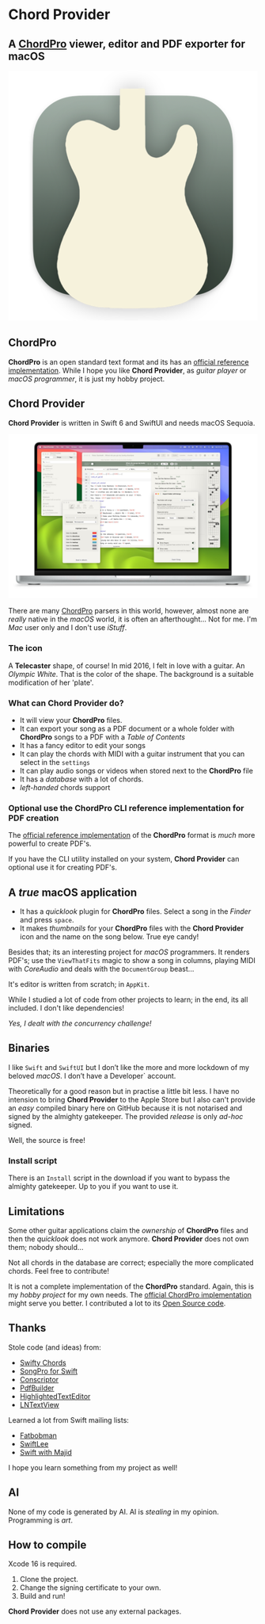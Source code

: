 # Chord Provider

## A [ChordPro](https://www.chordpro.org) viewer, editor and PDF exporter for macOS

![Icon](https://github.com/Desbeers/Chord-Provider/raw/main/Images/icon.png)

## ChordPro

**ChordPro** is an open standard text format and its has an [official reference implementation](https://www.chordpro.org/chordpro/chordpro-directives/). While I hope you like **Chord Provider**, as *guitar player* or *macOS programmer*, it is just my hobby project.

## Chord Provider

**Chord Provider** is written in Swift 6 and SwiftUI and needs macOS Sequoia.

![Chord Provider](https://github.com/Desbeers/Chord-Provider/raw/main/Images/screenshot-macOS.jpg)

There are many [ChordPro](https://www.chordpro.org) parsers in this world, however, almost none are *really* native in the *macOS* world, it is often an afterthought... Not for me. I'm *Mac* user only and I don't use *iStuff*.

### The icon

A **Telecaster** shape, of course! In mid 2016, I felt in love with a guitar. An *Olympic White*. That is the color of the shape. The background is a suitable modification of her 'plate'.

### What can **Chord Provider** do?

- It will view your **ChordPro** files.
- It can export your song as a PDF document or a whole folder with **ChordPro** songs to a PDF with a *Table of Contents*
- It has a fancy editor to edit your songs
- It can play the chords with MIDI with a guitar instrument that you can select in the `settings`
- It can play audio songs or videos when stored next to the **ChordPro** file
- It has a *database* with a lot of chords.
- *left-handed* chords support

### Optional use the **ChordPro CLI reference implementation** for PDF creation

The [official reference implementation](https://www.chordpro.org/) of the **ChordPro** format is *much* more powerful to create PDF's.

If you have the CLI utility installed on your system, **Chord Provider** can optional use it for creating PDF's.

## A *true* macOS application

- It has a *quicklook* plugin for **ChordPro** files. Select a song in the *Finder* and press `space`.
- It makes *thumbnails* for your **ChordPro** files with the **Chord Provider** icon and the name on the song below. True eye candy!

Besides that; its an interesting project for *macOS* programmers. It renders PDF's; use the `ViewThatFits` magic to show a song in columns, playing MIDI with *CoreAudio* and deals with the `DocumentGroup` beast...

It's editor is written from scratch; in `AppKit`.

While I studied a lot of code from other projects to learn; in the end, its all included. I don't like dependencies!

*Yes, I dealt with the concurrency challenge!*

## Binaries

I like `Swift` and `SwiftUI` but I don’t like the more and more lockdown of my beloved *macOS*. I don’t have a Developer` account.

Theoretically for a good reason but in practise a little bit less. I have no intension to bring **Chord Provider** to the Apple Store but I also can't provide an *easy* compiled binary here on GitHub because it is not notarised and signed by the almighty gatekeeper. The provided *release* is only *ad-hoc* signed.

Well, the source is free!

###  Install script

There is an `Install` script in the download if you want to bypass the almighty gatekeeper. Up to you if you want to use it.
  
## Limitations

Some other guitar applications claim the *ownership* of **ChordPro** files and then the *quicklook* does not work anymore. **Chord Provider** does not own them; nobody should...

Not all chords in the database are correct; especially the more complicated chords. Feel free to contribute!

It is not a complete implementation of the **ChordPro** standard. Again, this is my *hobby project* for my own needs. The [official ChordPro implementation](https://www.chordpro.org/) might serve you better. I contributed a lot to its [Open Source code](https://github.com/ChordPro/chordpro).

## Thanks

Stole code (and ideas) from:
- [Swifty Chords](https://github.com/BeauNouvelle/SwiftyGuitarChords)
- [SongPro for Swift](https://github.com/SongProOrg/songpro-swift)
- [Conscriptor](https://github.com/dbarsamian/conscriptor)
- [PdfBuilder](https://github.com/atrbx5/PdfBuilder)
- [HighlightedTextEditor](https://github.com/kyle-n/HighlightedTextEditor)
- [LNTextView](https://github.com/JonWorms/LNTextView)

Learned a lot from Swift mailing lists:
- [Fatbobman](https://fatbobman.com/en/)
- [SwiftLee](https://www.avanderlee.com)
- [Swift with Majid](https://swiftwithmajid.com)

I hope you learn something from my project as well!


## AI

None of my code is generated by AI. AI is *stealing* in my opinion. Programming is *art*.

## How to compile

Xcode 16 is required.

1. Clone the project.
2. Change the signing certificate to your own.
2. Build and run!

**Chord Provider** does not use any external packages.
